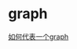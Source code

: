 # graph

[如何代表一个graph](https://www.khanacademy.org/computing/computer-science/algorithms/graph-representation/a/representing-graphs)
